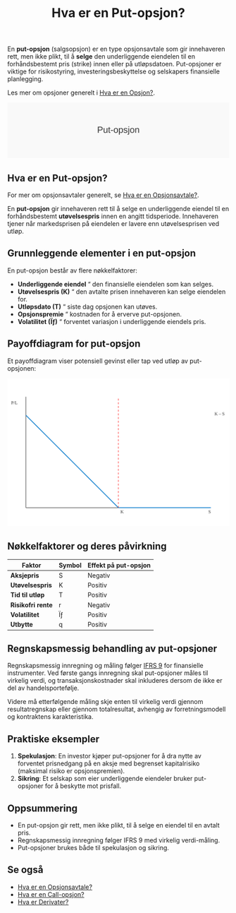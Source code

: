 ﻿---
title: "Hva er en Put-opsjon?"
seoTitle: "Hva er en Put-opsjon?"
meta_description: 'En **put-opsjon** (salgsopsjon) er en type opsjonsavtale som gir innehaveren rett, men ikke plikt, til å **selge** den underliggende eiendelen til en forhånds...'
slug: put-opsjon
type: blog
layout: pages/single
---

En **put-opsjon** (salgsopsjon) er en type opsjonsavtale som gir innehaveren rett, men ikke plikt, til å **selge** den underliggende eiendelen til en forhåndsbestemt pris (strike) innen eller på utløpsdatoen. Put-opsjoner er viktige for risikostyring, investeringsbeskyttelse og selskapers finansielle planlegging.

Les mer om opsjoner generelt i [Hva er en Opsjon?](/blogs/regnskap/opsjon "Hva er en Opsjon?").

![Illustrasjon av konseptet put-opsjon](put-opsjon-image.svg)

## Hva er en Put-opsjon?

For mer om opsjonsavtaler generelt, se [Hva er en Opsjonsavtale?](/blogs/regnskap/hva-er-opsjonsavtale "Hva er en Opsjonsavtale?").

En **put-opsjon** gir innehaveren rett til å selge en underliggende eiendel til en forhåndsbestemt **utøvelsespris** innen en angitt tidsperiode. Innehaveren tjener når markedsprisen på eiendelen er lavere enn utøvelsesprisen ved utløp.

## Grunnleggende elementer i en put-opsjon

En put-opsjon består av flere nøkkelfaktorer:

* **Underliggende eiendel** “ den finansielle eiendelen som kan selges.
* **Utøvelsespris (K)** “ den avtalte prisen innehaveren kan selge eiendelen for.
* **Utløpsdato (T)** “ siste dag opsjonen kan utøves.
* **Opsjonspremie** “ kostnaden for å erverve put-opsjonen.
* **Volatilitet (Ïƒ)** “ forventet variasjon i underliggende eiendels pris.

## Payoffdiagram for put-opsjon

Et payoffdiagram viser potensiell gevinst eller tap ved utløp av put-opsjonen:

![Payoffdiagram for put-opsjon](put-opsjon-payoff.svg)

## Nøkkelfaktorer og deres påvirkning

| Faktor                | Symbol | Effekt på put-opsjon  |
|------------------------|--------|-----------------------|
| **Aksjepris**          | S      | Negativ               |
| **Utøvelsespris**      | K      | Positiv               |
| **Tid til utløp**      | T      | Positiv               |
| **Risikofri rente**    | r      | Negativ               |
| **Volatilitet**        | Ïƒ      | Positiv               |
| **Utbytte**            | q      | Positiv               |

## Regnskapsmessig behandling av put-opsjoner

Regnskapsmessig innregning og måling følger [IFRS 9](/blogs/regnskap/hva-er-ifrs "Hva er IFRS?") for finansielle instrumenter. Ved første gangs innregning skal put-opsjoner måles til virkelig verdi, og transaksjonskostnader skal inkluderes dersom de ikke er del av handelsportefølje.

Videre må etterfølgende måling skje enten til virkelig verdi gjennom resultatregnskap eller gjennom totalresultat, avhengig av forretningsmodell og kontraktens karakteristika.

## Praktiske eksempler

1. **Spekulasjon**: En investor kjøper put-opsjoner for å dra nytte av forventet prisnedgang på en aksje med begrenset kapitalrisiko (maksimal risiko er opsjonspremien).
2. **Sikring**: Et selskap som eier underliggende eiendeler bruker put-opsjoner for å beskytte mot prisfall.

## Oppsummering

* En put-opsjon gir rett, men ikke plikt, til å selge en eiendel til en avtalt pris.
* Regnskapsmessig innregning følger IFRS 9 med virkelig verdi-måling.
* Put-opsjoner brukes både til spekulasjon og sikring.

## Se også

* [Hva er en Opsjonsavtale?](/blogs/regnskap/hva-er-opsjonsavtale "Hva er en Opsjonsavtale? Komplett Guide til Opsjoner i Regnskap")
* [Hva er en Call-opsjon?](/blogs/regnskap/call-opsjon "Hva er en Call-opsjon? En Guide til Kjøpsopsjoner i Regnskap")
* [Hva er Derivater?](/blogs/regnskap/derivater "Hva er Derivater? En Guide til Derivater i Regnskap")










